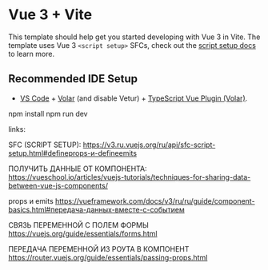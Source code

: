 # Vue 3 + Vite

This template should help get you started developing with Vue 3 in Vite. The template uses Vue 3 `<script setup>` SFCs, check out the [script setup docs](https://v3.vuejs.org/api/sfc-script-setup.html#sfc-script-setup) to learn more.

## Recommended IDE Setup

- [VS Code](https://code.visualstudio.com/) + [Volar](https://marketplace.visualstudio.com/items?itemName=Vue.volar) (and disable Vetur) + [TypeScript Vue Plugin (Volar)](https://marketplace.visualstudio.com/items?itemName=Vue.vscode-typescript-vue-plugin).


npm install
npm run dev



links:

SFC (SCRIPT SETUP):
https://v3.ru.vuejs.org/ru/api/sfc-script-setup.html#defineprops-и-defineemits

ПОЛУЧИТЬ ДАННЫЕ ОТ КОМПОНЕНТА:
https://vueschool.io/articles/vuejs-tutorials/techniques-for-sharing-data-between-vue-js-components/

props и emits
https://vueframework.com/docs/v3/ru/ru/guide/component-basics.html#передача-данных-вместе-с-событием

СВЯЗЬ ПЕРЕМЕННОЙ С ПОЛЕМ ФОРМЫ
https://vuejs.org/guide/essentials/forms.html

ПЕРЕДАЧА ПЕРЕМЕННОЙ ИЗ РОУТА В КОМПОНЕНТ
https://router.vuejs.org/guide/essentials/passing-props.html
